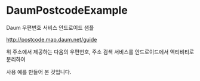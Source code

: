 # DaumPostcodeExample
Daum 우편번호 서비스 안드로이드 샘플

http://postcode.map.daum.net/guide

위 주소에서 제공하는 다음의 우편번호, 주소 검색 서비스를 안드로이드에서 액티비티로 분리하여

사용 예를 만들어 본 것입니다. 


